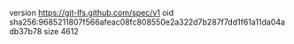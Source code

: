 version https://git-lfs.github.com/spec/v1
oid sha256:9685211807f566afeac08fc808550e2a322d7b287f7dd1f61a11da04adb37b78
size 4612
